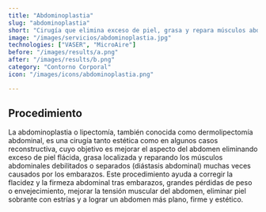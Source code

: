 ```yaml
---
title: "Abdominoplastia"
slug: "abdominoplastia"
short: "Cirugía que elimina exceso de piel, grasa y repara músculos abdominales para un abdomen más plano y firme."
image: "/images/servicios/abdominoplastia.jpg"
technologies: ["VASER", "MicroAire"]
before: "/images/results/a.png"
after: "/images/results/b.png"
category: "Contorno Corporal"
icon: "/images/icons/abdominoplastia.png"

---
```

## Procedimiento
La abdominoplastia o lipectomía, también conocida como dermolipectomía abdominal, es una cirugía tanto estética como en algunos casos reconstructiva, cuyo objetivo es mejorar el aspecto del abdomen eliminando exceso de piel flácida, grasa localizada y reparando los músculos abdominales debilitados o separados (diástasis abdominal) muchas veces causados por los embarazos. Este procedimiento ayuda a corregir la flacidez y la firmeza abdominal tras embarazos, grandes pérdidas de peso o envejecimiento, mejorar la tensión muscular del abdomen, eliminar piel sobrante con estrías y a lograr un abdomen más plano, firme y estético.
